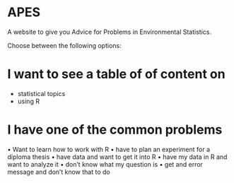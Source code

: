 APES
====

A website to give you Advice for Problems in Environmental Statistics.


Choose between the following options:


# I want to see a table of of content on

* statistical topics
* using R

# I have one of the common problems 

•	Want to learn how to work with R
•	have to plan an experiment for a diploma thesis
•	have data and want to get it into R
•	have my data in R and want to analyze it
•	don’t know what my question is
•	get and error message and don’t know that to do



